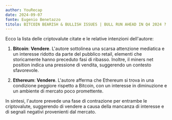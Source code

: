 ```yaml
---
author: YouRecap
date: 2024-09-07
fonte: Eugenio Benetazzo
titolo: BITCOIN BEARISH & BULLISH ISSUES | BULL RUN AHEAD IN Q4 2024 ?
---
```


Ecco la lista delle criptovalute citate e le relative intenzioni dell'autore:

1. **Bitcoin**: **Vendere**. L'autore sottolinea una scarsa attenzione mediatica e un interesse ridotto da parte del pubblico retail, elementi che storicamente hanno preceduto fasi di ribasso. Inoltre, il miners net position indica una pressione di vendita, suggerendo un contesto sfavorevole.

2. **Ethereum**: **Vendere**. L'autore afferma che Ethereum si trova in una condizione peggiore rispetto a Bitcoin, con un interesse in diminuzione e un ambiente di mercato poco promettente.

In sintesi, l'autore prevede una fase di contrazione per entrambe le criptovalute, suggerendo di vendere a causa della mancanza di interesse e di segnali negativi provenienti dal mercato.

